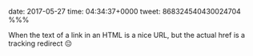 date: 2017-05-27
time: 04:34:37+0000
tweet: 868324540430024704
%%%

When the text of a link in an HTML is a nice URL, but the actual href is a tracking redirect 😔
